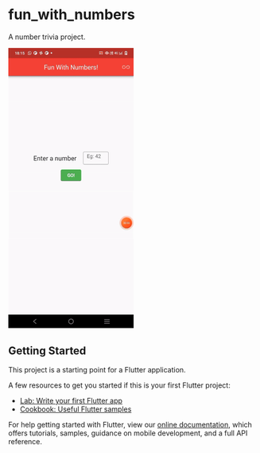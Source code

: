 # fun_with_numbers

A number trivia project.

<img src="https://github.com/Anirudh-V-Gubbi/IRIS-Flutter-Bootcamp-2022/blob/master/session_3/fun_with_numbers/ezgif-3-8280ac1d0e.gif" width="50%" height="50%">

## Getting Started

This project is a starting point for a Flutter application.

A few resources to get you started if this is your first Flutter project:

- [Lab: Write your first Flutter app](https://flutter.dev/docs/get-started/codelab)
- [Cookbook: Useful Flutter samples](https://flutter.dev/docs/cookbook)

For help getting started with Flutter, view our
[online documentation](https://flutter.dev/docs), which offers tutorials,
samples, guidance on mobile development, and a full API reference.
